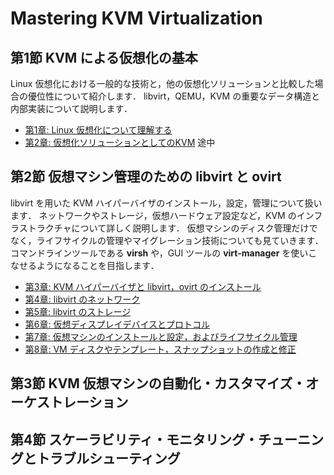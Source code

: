 # Mastering KVM Virtualization

## 第1節 KVM による仮想化の基本
Linux 仮想化における一般的な技術と，他の仮想化ソリューションと比較した場合の優位性について紹介します．
libvirt，QEMU，KVM の重要なデータ構造と内部実装について説明します．

- [第1章: Linux 仮想化について理解する](./ch01_Understanding_Linux_Virtualization.md)
- [第2章: 仮想化ソリューションとしてのKVM](./ch02_KVM_as_a_Virtualization_Solution.md)
  途中

## 第2節 仮想マシン管理のための libvirt と ovirt
libvirt を用いた KVM ハイパーバイザのインストール，設定，管理について扱います．
ネットワークやストレージ，仮想ハードウェア設定など，KVM のインフラストラクチャについて詳しく説明します．
仮想マシンのディスク管理だけでなく，ライフサイクルの管理やマイグレーション技術についても見ていきます．
コマンドラインツールである **virsh** や，GUI ツールの **virt-manager** を使いこなせるようになることを目指します．

- [第3章: KVM ハイパーバイザと libvirt，ovirt のインストール](./ch03_Installing_KVM_Hypervisor_libvirt_and_ovirt.md)
- [第4章: libvirt のネットワーク]()
- [第5章: libvirt のストレージ]()
- [第6章: 仮想ディスプレイデバイスとプロトコル]()
- [第7章: 仮想マシンのインストールと設定，およびライフサイクル管理]()
- [第8章: VM ディスクやテンプレート，スナップショットの作成と修正]()

## 第3節 KVM 仮想マシンの自動化・カスタマイズ・オーケストレーション


## 第4節 スケーラビリティ・モニタリング・チューニングとトラブルシューティング